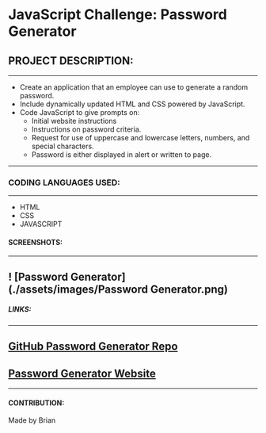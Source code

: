 # JavaScript Challenge: Password Generator

## PROJECT DESCRIPTION:

---

- Create an application that an employee can use to generate a random password.
- Include dynamically updated HTML and CSS powered by JavaScript.
- Code JavaScript to give prompts on: 
    - Initial website instructions
    - Instructions on password criteria.
    - Request for use of uppercase and lowercase letters, numbers, and special characters.
    - Password is either displayed in alert or written to page. 

---

### CODING LANGUAGES USED: 

---

* HTML
* CSS
* JAVASCRIPT

#### SCREENSHOTS: 

---

## ! [Password Generator] (./assets/images/Password Generator.png)

##### LINKS: 

---

## [GitHub Password Generator Repo](https://github.com/BMunoz87/Password-Generator)

## [Password Generator Website](https://bmunoz87.github.io/Password-Generator/)



---

#### CONTRIBUTION:

Made by Brian

